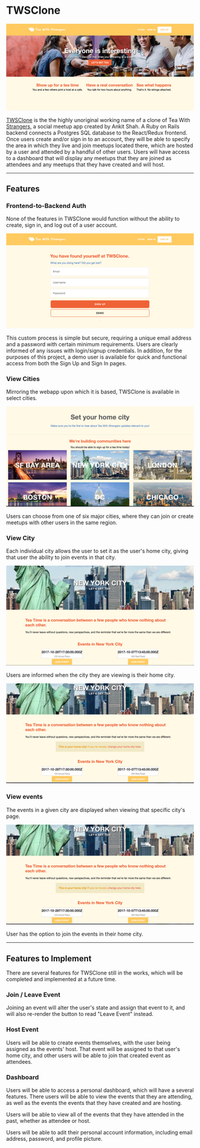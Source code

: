 # TWSClone

![Home Page](app/assets/images/homepage.png)

[TWSClone](https://twsclone.herokuapp.com/) is the the highly unoriginal working name of a clone of Tea With [Strangers](https://teawithstrangers.com), a social meetup app created by Ankit Shah. A Ruby on Rails backend connects a Postgres SQL database to the React/Redux frontend. Once users create and/or sign in to an account, they will be able to specify the area in which they live and join meetups located there, which are hosted by a user and attended by a handful of other users. Users will have access to a dashboard that will display any meetups that they are joined as attendees and any meetups that they have created and will host.

---

## Features

### Frontend-to-Backend Auth

None of the features in TWSClone would function without the ability to create, sign in, and log out of a user account.

![Signup](app/assets/images/signup.png)

This custom process is simple but secure, requiring a unique email address and a password with certain minimum requirements. Users are clearly informed of any issues with login/signup credentials. In addition, for the purposes of this project, a demo user is available for quick and functional access from both the Sign Up and Sign In pages.

### View Cities

Mirroring the webapp upon which it is based, TWSClone is available in select cities.

![Cities](app/assets/images/cities.png)

Users can choose from one of six major cities, where they can join or create meetups with other users in the same region.

### View City

Each individual city allows the user to set it as the user's home city, giving that user the ability to join events in that city.

![City](app/assets/images/city.png)

Users are informed when the city they are viewing is their home city.

![Home City](app/assets/images/homecity.png)

### View events

The events in a given city are displayed when viewing that specific city's page.

![Events](app/assets/images/events.png)

User has the option to join the events in their home city.

---

## Features to Implement

There are several features for TWSClone still in the works, which will be completed and implemented at a future time.

### Join / Leave Event

Joining an event will alter the user's state and assign that event to it, and will also re-render the button to read "Leave Event" instead.

### Host Event

Users will be able to create events themselves, with the user being assigned as the events' host. That event will be assigned to that user's home city, and other users will be able to join that created event as attendees.

### Dashboard

Users will be able to access a personal dashboard, which will have a several features. There users will be able to view the events that they are attending, as well as the events the events that they have created and are hosting.

Users will be able to view all of the events that they have attended in the past, whether as attendee or host.

Users will be able to adit their personal account information, including email address, password, and profile picture.
